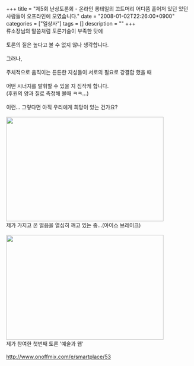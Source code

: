 +++
title = "제5회 난상토론회 - 온라인 롱테일의 끄트머리 어디쯤 흩어저 있던 있던 사람들이 오프라인에 모였습니다."
date = "2008-01-02T22:26:00+0900"
categories = ["일상사"]
tags = []
description = ""
+++
<span class="copyright_entry" style="display:block;" title="제5회 난상토론회 - 온라인 롱테일의 끄트머리 어디쯤 흩어저 있던 있던 사람들이 오프라인에 모였습니다.@@**@@http://shed.egloos.com/1692467"></span>류소장님의 말씀처럼 토론기술이 부족한 탓에 
<br>
<br>토론의 질은 높다고 볼 수 없지 않나 생각합니다.
<br>
<br>그러나,
<br>
<br>주체적으로 움직이는 튼튼한 지성들이 서로의 필요로 강결합 했을 때 
<br>
<br>어떤 시너지를 발휘할 수 있을 지 짐작케 합니다.
<br>(후원의 양과 질로 측정해 볼때 ㅋㅋ...)
<br>
<br>이런... 그렇다면 아직 우리에게 희망이 있는 건가요?
<br>
<br>
<img border="0" onmouseover="this.style.cursor='pointer'" alt="" src="/attachment/1692467_1.png" width="424" height="281" onclick="Control.Modal.openDialog(this, event, 'http://pds6.egloos.com/pds/200801/02/82/a0003782_477b8b1c5f1c0.png', 424, 281);">
<br>제가 가지고 온 얼음을 열심히 깨고 있는 중...(아이스 브레이크)
<br>
<br>
<img border="0" onmouseover="this.style.cursor='pointer'" alt="" src="/attachment/1692467_2.png" width="424" height="282" onclick="Control.Modal.openDialog(this, event, 'http://pds7.egloos.com/pds/200801/02/82/a0003782_477b8b33055d8.png', 424, 282);">
<br>제가 참여한 첫번째 토론 '예술과 웹'
<br>
<br>
<a href="http://www.onoffmix.com/e/smartplace/53">http://www.onoffmix.com/e/smartplace/53</a>
<br> 
<!--
       <rdf:RDF xmlns:rdf="http://www.w3.org/1999/02/22-rdf-syntax-ns#"
		    xmlns:dc="http://purl.org/dc/elements/1.1/"
		    xmlns:trackback="http://madskills.com/public/xml/rss/module/trackback/">
       <rdf:Description
	        rdf:about="http://shed.egloos.com/1692467"
	        dc:identifier="http://shed.egloos.com/1692467"
	        dc:title="제5회 난상토론회 - 온라인 롱테일의 끄트머리 어디쯤 흩어저 있던 있던 사람들이 오프라인에 모였습니다."
	        trackback:ping="http://shed.egloos.com/tb/1692467"/>
       </rdf:RDF>
       -->

<ul></ul>